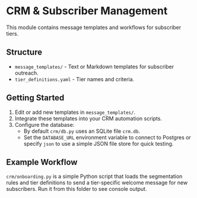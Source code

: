 # CRM & Subscriber Management

This module contains message templates and workflows for subscriber tiers.

## Structure
- `message_templates/` - Text or Markdown templates for subscriber outreach.
- `tier_definitions.yaml` - Tier names and criteria.

## Getting Started
1. Edit or add new templates in `message_templates/`.
2. Integrate these templates into your CRM automation scripts.
3. Configure the database:
   - By default `crm/db.py` uses an SQLite file `crm.db`.
   - Set the `DATABASE_URL` environment variable to connect to Postgres or
     specify `json` to use a simple JSON file store for quick testing.

## Example Workflow

`crm/onboarding.py` is a simple Python script that loads the segmentation rules
and tier definitions to send a tier-specific welcome message for new
subscribers. Run it from this folder to see console output.
